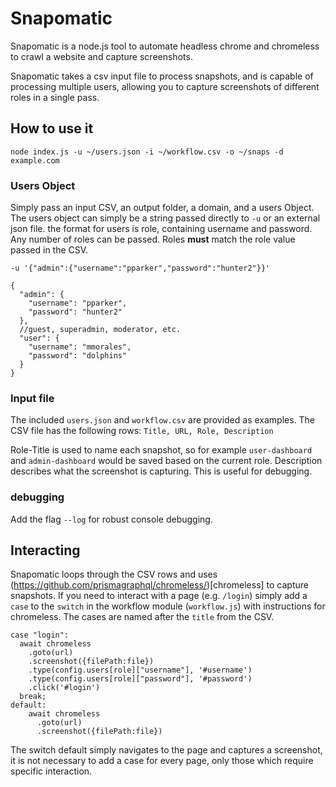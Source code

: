 # Snapomatic
Snapomatic is a node.js tool to automate headless chrome and chromeless to crawl a website and capture screenshots.

Snapomatic takes a csv input file to process snapshots, and is capable of processing multiple users, allowing you to capture screenshots of different roles in a single pass.

## How to use it

`node index.js -u ~/users.json -i ~/workflow.csv -o ~/snaps -d example.com`

### Users Object

Simply pass an input CSV, an output folder, a domain, and a users Object. The users object can simply be a string passed directly to `-u` or an external json file.  the format for users is role, containing username and password.  Any number of roles can be passed.  Roles **must** match the role value passed in the CSV.

`-u '{"admin":{"username":"pparker","password":"hunter2"}}'`

```
{
  "admin": {
    "username": "pparker",
    "password": "hunter2"
  },
  //guest, superadmin, moderator, etc.
  "user": {
    "username": "mmorales",
    "password": "dolphins"
  }
}
```

### Input file

The included `users.json` and `workflow.csv` are provided as examples.  The CSV file has the following rows:
`Title, URL, Role, Description`

Role-Title is used to name each snapshot, so for example `user-dashboard` and `admin-dashboard` would be saved based on the current role.  Description describes what the screenshot is capturing.  This is useful for debugging.

### debugging

Add the flag `--log` for robust console debugging.

## Interacting

Snapomatic loops through the CSV rows and uses (https://github.com/prismagraphql/chromeless/)[chromeless] to capture snapshots.  If you need to interact with a page (e.g. `/login`) simply add a `case` to the `switch` in the workflow module (`workflow.js`) with instructions for chromeless. The cases are named after the `title` from the CSV.

```
case "login":
  await chromeless
    .goto(url)
    .screenshot({filePath:file})
    .type(config.users[role]["username"], '#username')
    .type(config.users[role]["password"], '#password')
    .click('#login')
  break;
default:
    await chromeless
      .goto(url)
      .screenshot({filePath:file})
```

The switch default simply navigates to the page and captures a screenshot, it is not necessary to add a case for every page, only those which require specific interaction.
